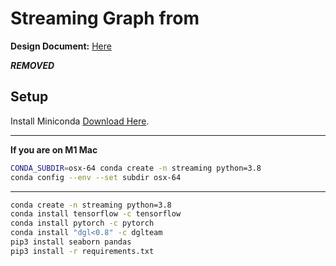 # Streaming Graph from 

**Design Document:** [Here](DESIGN.md)

***REMOVED***
## Setup
Install Miniconda [Download Here](https://docs.conda.io/en/latest/miniconda.html).

--------------
**If you are on M1 Mac**
```bash
CONDA_SUBDIR=osx-64 conda create -n streaming python=3.8
conda config --env --set subdir osx-64
```
--------------

```bash
conda create -n streaming python=3.8
conda install tensorflow -c tensorflow
conda install pytorch -c pytorch
conda install "dgl<0.8" -c dglteam
pip3 install seaborn pandas
pip3 install -r requirements.txt
```
